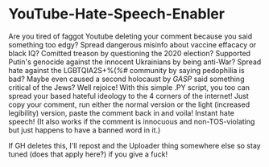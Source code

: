 # YouTube-Hate-Speech-Enabler

Are you tired of faggot Youtube deleting your comment because you said something too edgy? Spread dangerous misinfo about vaccine effacacy or black IQ?
Comitted treason by questioning the 2020 election? Supported Putin's genocide against the innocent Ukrainians by being anti-War? Spread hate against the 
LGBTQIA2S+%(*%#* community by saying pedophilia is bad? Maybe even caused a second holocaust by *GASP* said something critical of the Jews?
Well rejoice! With this simple .PY script, you too can spread your based hateful ideology to the 4 corners of the internet! Just copy your comment, 
run either the normal version or the light (increased legibility) version, paste the comment back in and voila! Instant hate speech!
(It also works if the comment is innocuous and non-TOS-violating but just happens to have a banned word in it.)

If GH deletes this, I'll repost and the Uploader thing somewhere else so stay tuned (does that apply here?) if you give a fuck!
